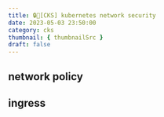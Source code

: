```yaml
---
title: 🔒🔧[CKS] kubernetes network security
date: 2023-05-03 23:50:00
category: cks
thumbnail: { thumbnailSrc }
draft: false
---
```


## network policy


## ingress